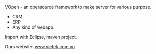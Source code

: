 VOpen - an opensource framework to make server for various purpose.
- CRM
- ERP
- Any kind of webapp.

Import with Eclipse, maven project.

Ours website: www.vietek.com.vn